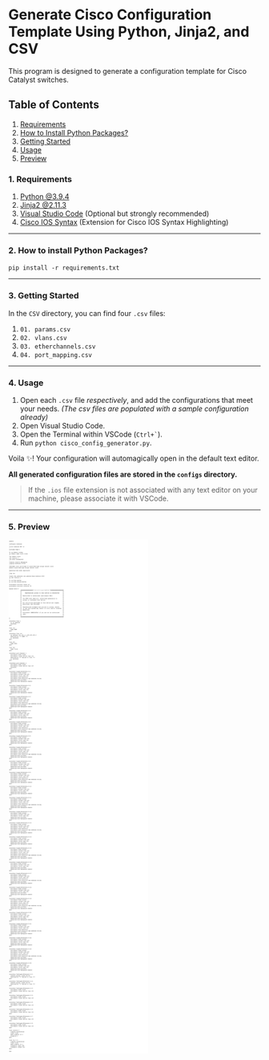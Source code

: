 # Generate Cisco Configuration Template Using Python, Jinja2, and CSV

This program is designed to generate a configuration template for Cisco Catalyst switches.

## Table of Contents

1. [Requirements](#1-requirements)
2. [How to Install Python Packages?](#2-how-to-install-python-packages)
3. [Getting Started](#3-getting-started)
4. [Usage](#4-usage)
5. [Preview](#5-preview)

### 1. Requirements

1. [Python @3.9.4](https://www.python.org/)
2. [Jinja2 @2.11.3](https://jinja.palletsprojects.com/en/2.11.x/)
3. [Visual Studio Code](https://code.visualstudio.com/) (Optional but strongly recommended)
4. [Cisco IOS Syntax](https://marketplace.visualstudio.com/items?itemName=jamiewoodio.cisco) (Extension for Cisco IOS Syntax Highlighting)

---

### 2. How to install Python Packages?

```python3
pip install -r requirements.txt
```

---

### 3. Getting Started

In the `CSV` directory, you can find four `.csv` files:

1. `01. params.csv`
2. `02. vlans.csv`
3. `03. etherchannels.csv`
4. `04. port_mapping.csv`

---

### 4. Usage

1. Open each `.csv` file _respectively_, and add the configurations that meet your needs. _(The csv files are populated with a sample configuration already)_
2. Open Visual Studio Code.
3. Open the Terminal within VSCode (`` Ctrl+` ``).
4. Run `python cisco_config_generator.py`.

Voila :sparkles:! Your configuration will automagically open in the default text editor.

**All generated configuration files are stored in the `configs` directory.**

> If the `.ios` file extension is not associated with any text editor on your machine, please associate it with VSCode.

---

### 5. Preview

![Preview](assets/preview.png)

